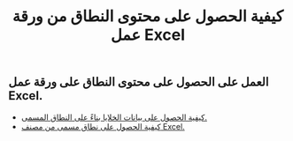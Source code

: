 ﻿---
title: كيفية الحصول على محتوى النطاق من ورقة عمل Excel
second_title: Aspose.Cells Cloud Documen
linktitle: جي
type: docs
url: /ar/ranges/get/
keywords: How to get range content from an Excel worksheet
description: يدعم Cloud REST Aspose.Cells الحصول على محتوى النطاق من ورقة عمل Excel. تدعم مجموعة أدوات تطوير البرامج (SDK) أنواعًا مختلفة من لغات التطوير، بما في ذلك Android وGo وNodeJS وRuby وSwift.
weight: 20
kwords: Excel، Office السحابة، REST API، جدول بيانات، PDF، CSV، Json، Markdown، كيفية الحصول على محتوى النطاق من ورقة عمل Excel
---
## العمل على الحصول على محتوى النطاق على ورقة عمل Excel.


- [كيفية الحصول على بيانات الخلايا بناءً على النطاق المسمى.](/cells/ar/ranges/get/values/) 
- [كيفية الحصول على نطاق مسمى من مصنف Excel.](/cells/ar/ranges/get/name/) 


